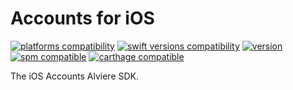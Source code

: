 # Accounts for iOS

[![platforms compatibility](https://img.shields.io/endpoint?url=https%3A%2F%2Fswiftpackageindex.com%2Fapi%2Fpackages%2FAlviere%2Falviere-accounts-ios%2Fbadge%3Ftype%3Dplatforms)](https://swiftpackageindex.com/Alviere/alviere-accounts-ios)
[![swift versions compatibility](https://img.shields.io/endpoint?url=https%3A%2F%2Fswiftpackageindex.com%2Fapi%2Fpackages%2FAlviere%2Falviere-accounts-ios%2Fbadge%3Ftype%3Dswift-versions)](https://swiftpackageindex.com/Alviere/alviere-accounts-ios)
[![version](https://img.shields.io/cocoapods/v/AccountsSDK)](https://cocoapods.org/pods/AccountsSDK)
[![spm compatible](https://img.shields.io/badge/spm-compatible-brightgreen.svg?style=flat)](https://swift.org/package-manager)
[![carthage compatible](https://img.shields.io/badge/carthage-compatible-brightgreen.svg?style=flat)](https://github.com/Carthage/Carthage)

The iOS Accounts Alviere SDK.